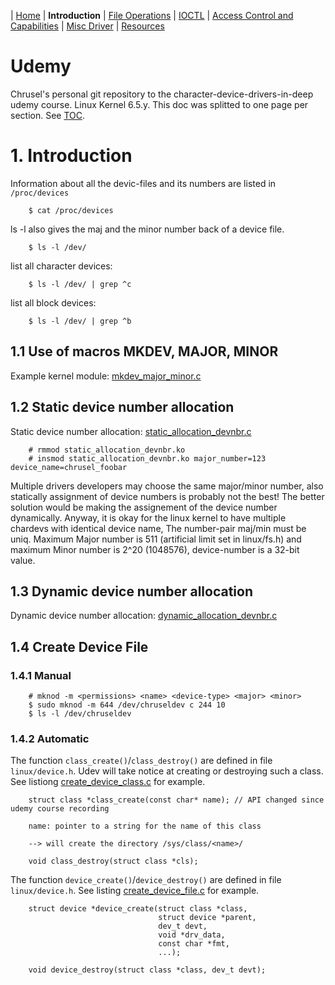 | [Home](../README.md) | **Introduction** | [File Operations](../section-2/section-2.md) | [IOCTL](../section-3/section-3.md) | [Access Control and Capabilities](../section-4/section-4.md) | [Misc Driver](../section-5/section-5.md) | [Resources](../section-6/section-6.md)

# Udemy
Chrusel's personal git repository to the character-device-drivers-in-deep udemy course. Linux Kernel 6.5.y. This doc was splitted to one page per section. See [TOC](../README.md).

# 1. Introduction
Information about all the devic-files and its numbers are listed in `/proc/devices`

        $ cat /proc/devices

ls -l also gives the maj and the minor number back of a device file.

        $ ls -l /dev/

list all character devices:

        $ ls -l /dev/ | grep ^c

list all block devices:

        $ ls -l /dev/ | grep ^b

## 1.1 Use of macros MKDEV, MAJOR, MINOR
Example kernel module: [mkdev_major_minor.c](1-macros_devnbr/mkdev_major_minor.c)
## 1.2 Static device number allocation
Static device number allocation: [static_allocation_devnbr.c](2-static_allocation/static_allocation_devnbr.c)

        # rmmod static_allocation_devnbr.ko
        # insmod static_allocation_devnbr.ko major_number=123 device_name=chrusel_foobar

Multiple drivers developers may choose the same major/minor number, also statically assignment of device numbers is probably not the best! The better solution would be making the assignement of the device number dynamically. Anyway, it is okay for the linux kernel to have multiple chardevs with identical device name, The number-pair maj/min must be uniq. Maximum Major number is 511 (artificial limit set in linux/fs.h) and maximum Minor number is 2^20 (1048576), device-number is a 32-bit value.
## 1.3 Dynamic device number allocation
Dynamic device number allocation: [dynamic_allocation_devnbr.c](3-dynamic_allocation/dynamic_allocation_devnbr.c)
## 1.4 Create Device File
### 1.4.1 Manual
        # mknod -m <permissions> <name> <device-type> <major> <minor>
        $ sudo mknod -m 644 /dev/chruseldev c 244 10
        $ ls -l /dev/chruseldev
### 1.4.2 Automatic
The function `class_create()`/`class_destroy()` are defined in file `linux/device.h`. Udev will take notice at creating or destroying such a class. See listiong [create_device_class.c](4-create_device_class/create_device_class.c) for example.


        struct class *class_create(const char* name); // API changed since udemy course recording

        name: pointer to a string for the name of this class

        --> will create the directory /sys/class/<name>/

        void class_destroy(struct class *cls);

The function `device_create()`/`device_destroy()` are defined in file `linux/device.h`. See listing [create_device_file.c](5-create_device_file/create_device_file.c) for example.

        struct device *device_create(struct class *class,
                                     struct device *parent,
                                     dev_t devt,
                                     void *drv_data,
                                     const char *fmt,
                                     ...);

        void device_destroy(struct class *class, dev_t devt);

